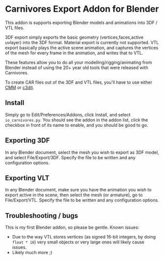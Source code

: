 # Carnivores Export Addon for Blender

This addon is supports exporting Blender models and animations into 3DF / VTL files. 

3DF export simply exports the basic geometry (vertices,faces,active uvlayer) into the 3DF format. Material export is currently not supported.
VTL export basically plays the active scene animation, and captures the vertices of the mesh for every frame in the animation, and writes that to VTL.

These features allow you to do all your modelling/rigging/animating from Blender instead of using the 20+ year old tools that were released with Carnivores.

To create CAR files out of the 3DF and VTL files, you'll have to use either [CMM](https://game3dee.com/cmm/) or [c3dit](https://github.com/carnivores-cpe/c3dit).

## Install

Simply go to Edit/Preferences/Addons, click Install, and select `io_carnivores.py`. You should see the addon in the addon list, click the checkbox in front of its name to enable, and you should be good to go.

## Exporting 3DF

In any Blender document, select the mesh you wish to export as 3DF model, and select File/Export/3DF. Specify the file to be written and any configuration options.

## Exporting VLT

In any Blender document, make sure you have the animation you wish to export active in the scene, then select the mesh (or armature), go to File/Export/VTL. Specify the file to be written and any configuration options.

## Troubleshooting / bugs

This is my first Blender addon, so please be gentle. Known issues:

* Due to the way VTL stores vertices (as signed 16-bit integers, by doing `float * 16`) very small objects or very large ones will likely cause issues.
* Likely much more ;)
